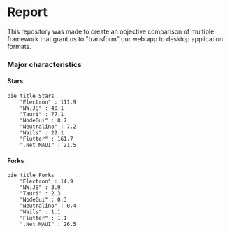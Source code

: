 # Report
This repository was made to create an objective comparison of multiple framework that grant us to "transform" our web app to desktop application formats.

### Major characteristics
#### Stars
```mermaid
pie title Stars
    "Electron" : 111.9
    "NW.JS" : 40.1
    "Tauri" : 77.1
    "NodeGui" : 8.7
    "Neutralino" : 7.2
    "Wails" : 22.1
    "Flutter" : 161.7
    ".Net MAUI" : 21.5
```
#### Forks
```mermaid
pie title Forks
    "Electron" : 14.9
    "NW.JS" : 3.9
    "Tauri" : 2.3
    "NodeGui" : 0.3
    "Neutralino" : 0.4
    "Wails" : 1.1
    "Flutter" : 1.1
    ".Net MAUI" : 26.5
```

